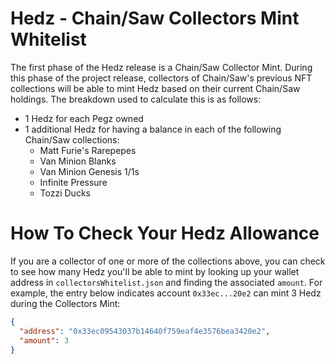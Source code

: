 # Hedz - Chain/Saw Collectors Mint Whitelist
The first phase of the Hedz release is a Chain/Saw Collector Mint. During this phase of the project release, collectors of Chain/Saw's previous NFT collections will be able to mint Hedz based on their current Chain/Saw holdings. The breakdown used to calculate this is as follows:

* 1 Hedz for each Pegz owned
* 1 additional Hedz for having a balance in each of the following Chain/Saw collections:
    * Matt Furie's Rarepepes 
    * Van Minion Blanks
    * Van Minion Genesis 1/1s
    * Infinite Pressure
    * Tozzi Ducks

# How To Check Your Hedz Allowance
If you are a collector of one or more of the collections above, you can check to see how many Hedz you'll be able to mint by looking up your wallet address in `collectorsWhitelist.json` and finding the associated `amount`. For example, the entry below indicates account `0x33ec...20e2` can mint 3 Hedz during the Collectors Mint:

```json
{
  "address": "0x33ec09543037b14640f759eaf4e3576bea3420e2",
  "amount": 3
}
```
